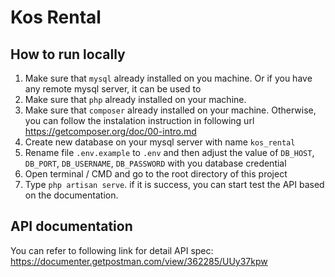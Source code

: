 # Kos Rental

## How to run locally

1. Make sure that `mysql` already installed on you machine. Or if you have any remote mysql server, it can be used to
2. Make sure that `php` already installed on your machine.
2. Make sure that `composer` already installed on your machine. Otherwise, you can follow the instalation instruction in following url https://getcomposer.org/doc/00-intro.md
3. Create new database on your mysql server with name `kos_rental`
4. Rename file `.env.example` to `.env` and then adjust the value of `DB_HOST`, `DB_PORT`, `DB_USERNAME`, `DB_PASSWORD` with you database credential
5. Open terminal / CMD and go to the root directory of this project
6. Type `php artisan serve`. if it is success, you can start test the API based on the documentation.

## API documentation

You can refer to following link for detail API spec:
https://documenter.getpostman.com/view/362285/UUy37kpw


